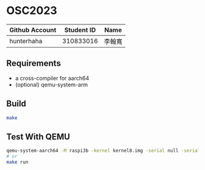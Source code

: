 # OSC2023

| Github Account | Student ID | Name          |
|----------------|------------|---------------|
| hunterhaha | 310833016    | 李翰寬 |

## Requirements

* a cross-compiler for aarch64
* (optional) qemu-system-arm

## Build 

```bash
make 
```

## Test With QEMU

```bash
qemu-system-aarch64 -M raspi3b -kernel kernel8.img -serial null -serial stdio
# or
make run
```
